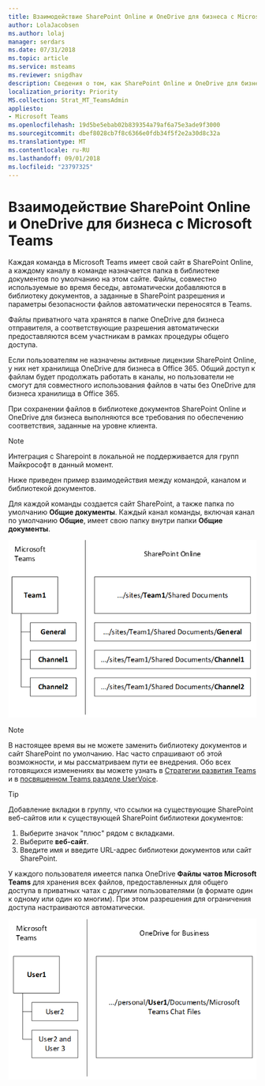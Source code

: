 ```yaml
---
title: Взаимодействие SharePoint Online и OneDrive для бизнеса с Microsoft Teams
author: LolaJacobsen
ms.author: lolaj
manager: serdars
ms.date: 07/31/2018
ms.topic: article
ms.service: msteams
ms.reviewer: snigdhav
description: Сведения о том, как SharePoint Online и OneDrive для бизнеса работают с Microsoft Teams, включая хранение файлов в приватных чатах, а также взаимодействие между командой, каналом и библиотекой документов.
localization_priority: Priority
MS.collection: Strat_MT_TeamsAdmin
appliesto:
- Microsoft Teams
ms.openlocfilehash: 19d5be5ebab02b839354a79af6a75e3ade9f3000
ms.sourcegitcommit: dbef8028cb7f8c6366e0fdb34f5f2e2a30d8c32a
ms.translationtype: MT
ms.contentlocale: ru-RU
ms.lasthandoff: 09/01/2018
ms.locfileid: "23797325"
---
```

<a name="how-sharepoint-online-and-onedrive-for-business-interact-with-microsoft-teams"></a>Взаимодействие SharePoint Online и OneDrive для бизнеса с Microsoft Teams
=============================================================================

Каждая команда в Microsoft Teams имеет свой сайт в SharePoint Online, а каждому каналу в команде назначается папка в библиотеке документов по умолчанию на этом сайте. Файлы, совместно используемые во время беседы, автоматически добавляются в библиотеку документов, а заданные в SharePoint разрешения и параметры безопасности файлов автоматически переносятся в Teams.

Файлы приватного чата хранятся в папке OneDrive для бизнеса отправителя, а соответствующие разрешения автоматически предоставляются всем участникам в рамках процедуры общего доступа.

Если пользователям не назначены активные лицензии SharePoint Online, у них нет хранилища OneDrive для бизнеса в Office 365. Общий доступ к файлам будет продолжать работать в каналы, но пользователи не смогут для совместного использования файлов в чаты без OneDrive для бизнеса хранилища в Office 365.

При сохранении файлов в библиотеке документов SharePoint Online и OneDrive для бизнеса выполняются все требования по обеспечению соответствия, заданные на уровне клиента. 

> [!NOTE]
> Интеграция с Sharepoint в локальной не поддерживается для групп Майкрософт в данный момент.

Ниже приведен пример взаимодействия между командой, каналом и библиотекой документов.

Для каждой команды создается сайт SharePoint, а также папка по умолчанию **Общие документы**. Каждый канал команды, включая канал по умолчанию **Общие**, имеет свою папку внутри папки **Общие документы**.

![Схема папок "Общие документы" в SharePoint Online для команды и ее каналов в Microsoft Teams.](media/Understand_how_SharePoint_Online_and_OneDrive_for_Business_interact_with_Microsoft_Teams_image1.png)

> [!NOTE]
> В настоящее время вы не можете заменить библиотеку документов и сайт SharePoint по умолчанию. Нас часто спрашивают об этой возможности, и мы рассматриваем пути ее внедрения. Обо всех готовящихся изменениях вы можете узнать в [Стратегии развития Teams](https://aka.ms/teamsroadmap) и в [посвященном Teams разделе UserVoice](https://aka.ms/TeamsUserVoice).

> [!TIP]
> Добавление вкладки в группу, что ссылки на существующие SharePoint веб-сайтов или к существующей SharePoint библиотеки документов:
> 1. Выберите значок "плюс" рядом с вкладками.
> 2. Выберите **веб-сайт**.
> 3. Введите имя и введите URL-адрес библиотеки документов или сайт SharePoint.

У каждого пользователя имеется папка OneDrive **Файлы чатов Microsoft Teams** для хранения всех файлов, предоставленных для общего доступа в приватных чатах с другими пользователями (в формате один к одному или один ко многим). При этом разрешения для ограничения доступа настраиваются автоматически.

![Схема папки OneDrive с именем "Файлы чатов Microsoft Teams" для каждого из чатов пользователя.](media/Understand_how_SharePoint_Online_and_OneDrive_for_Business_interact_with_Microsoft_Teams_image2.png)
